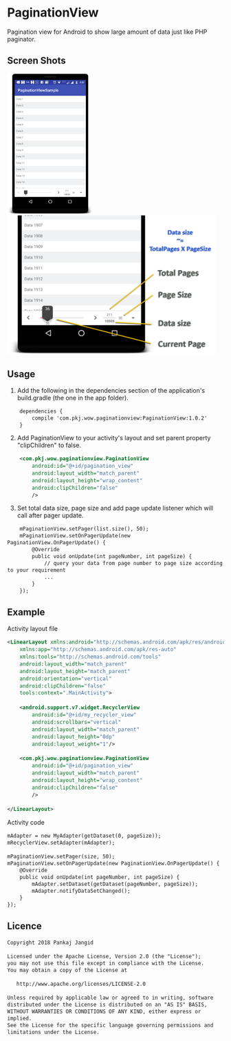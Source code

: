 # PaginationView
Pagination view for Android to show large amount of data just like PHP paginator.

## Screen Shots

<div>
<img src="https://raw.githubusercontent.com/pkjvit/PaginationView/master/ScreenShots/device-2018-04-22-181415.png" width="200">
<img width="20">
<img src="https://raw.githubusercontent.com/pkjvit/PaginationView/master/ScreenShots/pagination_detail.png" width="485">
</div>

## Usage
1. Add the following in the dependencies section of the application's build.gradle (the one in the app folder).

```
    dependencies {
        compile 'com.pkj.wow.paginationview:PaginationView:1.0.2'
    }
```

2. Add PaginationView to your activity's layout and set parent property "clipChildren" to false.
```xml
    <com.pkj.wow.paginationview.PaginationView
        android:id="@+id/pagination_view"
        android:layout_width="match_parent"
        android:layout_height="wrap_content"
        android:clipChildren="false"
        />
```

3. Set total data size, page size and add page update listener which will call after pager update.
```
    mPaginationView.setPager(list.size(), 50);
    mPaginationView.setOnPagerUpdate(new PaginationView.OnPagerUpdate() {
        @Override
        public void onUpdate(int pageNumber, int pageSize) {
            // query your data from page number to page size according to your requirement
            ...
        }
    });
```

## Example

Activity layout file
```xml
<LinearLayout xmlns:android="http://schemas.android.com/apk/res/android"
    xmlns:app="http://schemas.android.com/apk/res-auto"
    xmlns:tools="http://schemas.android.com/tools"
    android:layout_width="match_parent"
    android:layout_height="match_parent"
    android:orientation="vertical"
    android:clipChildren="false"
    tools:context=".MainActivity">

    <android.support.v7.widget.RecyclerView
        android:id="@+id/my_recycler_view"
        android:scrollbars="vertical"
        android:layout_width="match_parent"
        android:layout_height="0dp"
        android:layout_weight="1"/>

    <com.pkj.wow.paginationview.PaginationView
        android:id="@+id/pagination_view"
        android:layout_width="match_parent"
        android:layout_height="wrap_content"
        android:clipChildren="false"
        />
        
</LinearLayout>
```

Activity code
```
mAdapter = new MyAdapter(getDataset(0, pageSize));
mRecyclerView.setAdapter(mAdapter);

mPaginationView.setPager(size, 50);
mPaginationView.setOnPagerUpdate(new PaginationView.OnPagerUpdate() {
    @Override
    public void onUpdate(int pageNumber, int pageSize) {
        mAdapter.setDataset(getDataset(pageNumber, pageSize));
        mAdapter.notifyDataSetChanged();
    }
});
```

## Licence
    Copyright 2018 Pankaj Jangid

    Licensed under the Apache License, Version 2.0 (the "License");
    you may not use this file except in compliance with the License.
    You may obtain a copy of the License at

       http://www.apache.org/licenses/LICENSE-2.0

    Unless required by applicable law or agreed to in writing, software
    distributed under the License is distributed on an "AS IS" BASIS,
    WITHOUT WARRANTIES OR CONDITIONS OF ANY KIND, either express or implied.
    See the License for the specific language governing permissions and
    limitations under the License.
